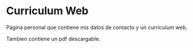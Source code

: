 # Curriculum Web

Página personal que contiene mis datos de contacto y un curriculum web.

Tambien contiene un pdf descargable.


